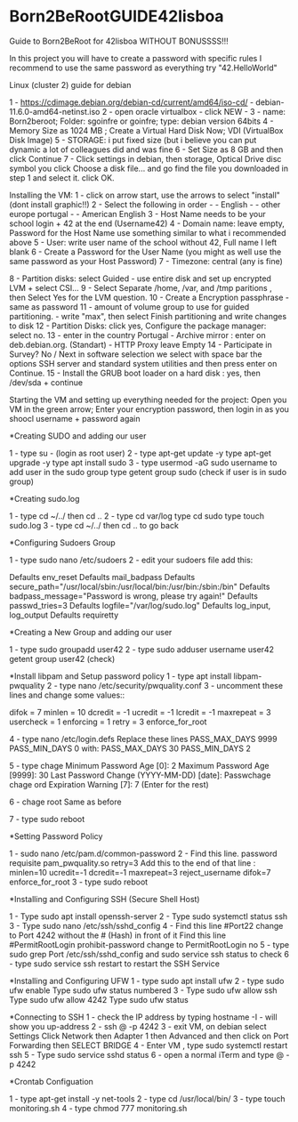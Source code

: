 # Born2BeRootGUIDE42lisboa
Guide to Born2BeRoot for 42lisboa WITHOUT BONUSSSS!!!

In this project you will have to create a password with specific rules I recommend to use the same password as everything try "42.HelloWorld"

Linux (cluster 2) guide for debian

1 -  https://cdimage.debian.org/debian-cd/current/amd64/iso-cd/   -  debian-11.6.0-amd64-netinst.iso
2 - open oracle virtualbox - click NEW - 
3 - name: Born2beroot; Folder: sgoinfre or goinfre; type: debian version 64bits
4 - Memory Size as 1024 MB ;  Create a Virtual Hard Disk Now; VDI (VirtualBox Disk Image)
5 - STORAGE: i put fixed size (but i believe you can put dynamic a lot of colleagues did and was fine
6 - Set Size as 8 GB and then click Continue
7 - Click settings in debian, then storage, Optical Drive  disc symbol you click Choose a disk file... and go find the file you downloaded in step 1 and select it. click OK.

Installing the VM:
1 - click on arrow start, use the arrows to select "install" (dont install graphic!!)
2 - Select the following in order - - English - - other europe portugal - - American English 
3 - Host Name needs to be your school login + 42 at the end   (Username42)
4 - Domain name: leave empty, Password for the Host Name use something similar to what i recommended above
5 - User: write user name of the school without 42, Full name I left blank
6 - Create a Password for the User Name (you might as well use the same password as your Host Password)
7 - Timezone: central (any is fine)

8 - Partition disks: select  Guided - use entire disk and set up encrypted LVM + select CSI...
9 - Select Separate /home, /var, and /tmp paritions , then Select Yes for the LVM question.
10 - Create a Encryption passphrase - same as password
11 - amount of volume group to use for guided partitioning. - write "max", then select Finish partitioning and write changes to disk
12 - Partition Disks: click yes, Configure the package manager: select no. 
13 - enter in the country Portugal - Archive mirror : enter on deb.debian.org. (Standart) - HTTP Proxy leave Empty
14 - Participate in Survey? No / Next in software selection we select with space bar the options  SSH server and standard system utilities and then press enter on Continue.
15 -  Install the GRUB boot loader on a hard disk : yes, then /dev/sda  + continue


Starting the VM and setting up everything needed for the project:
Open you VM in the green arrow; Enter your encryption password, then login in as you shoocl username + password again 

*Creating SUDO and adding our user

1 - type su - (login as root user)
2 - type apt-get update -y            type apt-get upgrade -y           type apt install sudo
3 - type usermod -aG sudo username to add user in the sudo group         type getent group sudo  (check if user is in sudo group)

*Creating sudo.log

1 - type cd ~/../    then cd ..
2 - type cd var/log           type cd sudo          type touch sudo.log
3 - type cd ~/../  then cd .. to go back

*Configuring Sudoers Group

1 - type sudo nano /etc/sudoers
2 -  edit your sudoers file  add this:

Defaults	env_reset
Defaults	mail_badpass
Defaults	secure_path="/usr/local/sbin:/usr/local/bin:/usr/bin:/sbin:/bin"
Defaults	badpass_message="Password is wrong, please try again!"
Defaults	passwd_tries=3
Defaults	logfile="/var/log/sudo.log"
Defaults	log_input, log_output
Defaults	requiretty


*Creating a New Group and adding our user

1 - type sudo groupadd user42
2 - type sudo adduser username user42                       getent group user42    (check)


*Install libpam and Setup password policy
1 - type  apt install libpam-pwquality
2 - type nano /etc/security/pwquality.conf
3 - uncomment these lines and change some values::

difok = 7
minlen = 10
dcredit = -1
ucredit = -1
lcredit = -1
maxrepeat = 3
usercheck = 1
enforcing = 1
retry = 3
enforce_for_root

4 - type nano /etc/login.defs         Replace these lines   PASS_MAX_DAYS 9999 PASS_MIN_DAYS 0  with:
PASS_MAX_DAYS    30
PASS_MIN_DAYS    2

5 - type chage <yourlogin>
        Minimum Password Age [0]: 2
        Maximum Password Age [9999]: 30
        Last Password Change (YYYY-MM-DD) [date]: <last time you change password>
        Passwchage <yourlogin>chage ord Expiration Warning [7]: 7
        (Enter for the rest)
  
6 - chage root
        Same as before

7 - type sudo reboot

*Setting Password Policy

1 - sudo nano /etc/pam.d/common-password
2 - Find this line. password		requisite		pam_pwquality.so retry=3         Add this to the end of that line :
minlen=10 ucredit=-1 dcredit=-1 maxrepeat=3 reject_username difok=7 enforce_for_root
3 - type sudo reboot

*Installing and Configuring SSH (Secure Shell Host)

1 - Type sudo apt install openssh-server
2 - Type sudo systemctl status ssh 
3 - Type sudo nano /etc/ssh/sshd_config
4 - Find this line #Port22  change to Port 4242 without the # (Hash) in front of it
Find this line #PermitRootLogin prohibit-password   change to PermitRootLogin no
5 - type sudo grep Port /etc/ssh/sshd_config   and    sudo service ssh status  to check
6 - type sudo service ssh restart to restart the SSH Service

*Installing and Configuring UFW 
1 - type sudo apt install ufw
2 - type sudo ufw enable           Type sudo ufw status  numbered 
3 - Type sudo ufw allow ssh     Type sudo ufw allow 4242    Type sudo ufw status 
  
*Connecting to SSH
1 - check the IP address by typing     hostname -I    -  will show you up-address
2 - ssh <username>@<ip-address> -p 4242
3 - exit VM, on debian select Settings   Click Network then Adapter 1 then Advanced and then click on Port Forwarding then SELECT BRIDGE
4 - Enter VM , type sudo systemctl restart ssh
5 - Type sudo service sshd status
6 - open a normal iTerm and type <username>@<ip-address> -p 4242



*Crontab Configuation

1 - type apt-get install -y net-tools 
2 - type cd /usr/local/bin/
3 - type touch monitoring.sh
4 - type chmod 777 monitoring.sh



